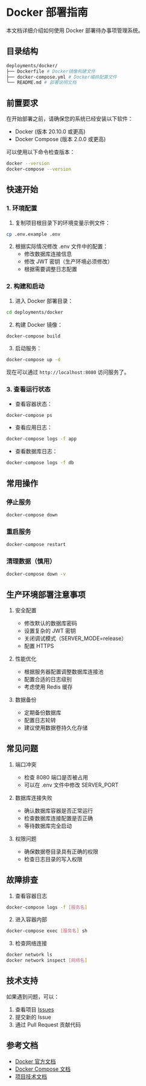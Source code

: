 # Docker 部署指南

本文档详细介绍如何使用 Docker 部署待办事项管理系统。

## 目录结构

```bash
deployments/docker/
├── Dockerfile # Docker镜像构建文件
├── docker-compose.yml # Docker编排配置文件
└── README.md # 部署说明文档
```

## 前置要求

在开始部署之前，请确保您的系统已经安装以下软件：

- Docker (版本 20.10.0 或更高)
- Docker Compose (版本 2.0.0 或更高)

可以使用以下命令检查版本：

```bash
docker --version
docker-compose --version
```

## 快速开始

### 1. 环境配置

1. 复制项目根目录下的环境变量示例文件：
```bash
cp .env.example .env
```

2. 根据实际情况修改 .env 文件中的配置：
   - 修改数据库连接信息
   - 修改 JWT 密钥（生产环境必须修改）
   - 根据需要调整日志配置

### 2. 构建和启动

1. 进入 Docker 部署目录：
```bash
cd deployments/docker
```

2. 构建 Docker 镜像：
```bash
docker-compose build
```

3. 启动服务：
```bash
docker-compose up -d
```

现在可以通过 `http://localhost:8080` 访问服务了。

### 3. 查看运行状态

- 查看容器状态：
```bash
docker-compose ps
```

- 查看应用日志：
```bash
docker-compose logs -f app
```

- 查看数据库日志：
```bash
docker-compose logs -f db
```

## 常用操作

### 停止服务
```bash
docker-compose down
```

### 重启服务
```bash
docker-compose restart
```

### 清理数据（慎用）
```bash
docker-compose down -v
```

## 生产环境部署注意事项

1. 安全配置
   - 修改默认的数据库密码
   - 设置复杂的 JWT 密钥
   - 关闭调试模式（SERVER_MODE=release）
   - 配置 HTTPS

2. 性能优化
   - 根据服务器配置调整数据库连接池
   - 配置合适的日志级别
   - 考虑使用 Redis 缓存

3. 数据备份
   - 定期备份数据库
   - 配置日志轮转
   - 建议使用数据卷持久化存储

## 常见问题

1. 端口冲突
   - 检查 8080 端口是否被占用
   - 可以在 .env 文件中修改 SERVER_PORT

2. 数据库连接失败
   - 确认数据库容器是否正常运行
   - 检查数据库连接配置是否正确
   - 等待数据库完全启动

3. 权限问题
   - 确保数据卷目录具有正确的权限
   - 检查日志目录的写入权限

## 故障排查

1. 查看容器日志
```bash
docker-compose logs -f [服务名]
```

2. 进入容器内部
```bash
docker-compose exec [服务名] sh
```

3. 检查网络连接
```bash
docker network ls
docker network inspect [网络名]
```

## 技术支持

如果遇到问题，可以：
1. 查看项目 [Issues](https://github.com/your-repo/issues)
2. 提交新的 Issue
3. 通过 Pull Request 贡献代码

## 参考文档

- [Docker 官方文档](https://docs.docker.com/)
- [Docker Compose 文档](https://docs.docker.com/compose/)
- [项目技术文档](../docs)

